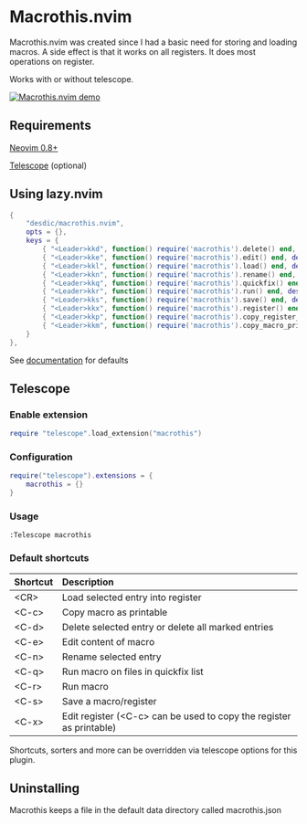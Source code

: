 # Macrothis.nvim

Macrothis.nvim was created since I had a basic need for storing and loading macros. A side effect is that it works on all registers. It does most operations on register.

Works with or without telescope.

[![Macrothis.nvim demo](https://img.youtube.com/vi/d2uj8uP80OE/0.jpg)](https://www.youtube.com/watch?v=d2uj8uP80OE "Macrothis.nvim demo")

## Requirements

[Neovim 0.8+](https://github.com/neovim/neovim)

[Telescope](https://github.com/nvim-telescope/telescope.nvim) (optional)


## Using lazy.nvim
```lua
{
    "desdic/macrothis.nvim",
    opts = {},
    keys = {
        { "<Leader>kkd", function() require('macrothis').delete() end, desc = "delete" },
        { "<Leader>kke", function() require('macrothis').edit() end, desc = "edit" },
        { "<Leader>kkl", function() require('macrothis').load() end, desc = "load" },
        { "<Leader>kkn", function() require('macrothis').rename() end, desc = "rename" },
        { "<Leader>kkq", function() require('macrothis').quickfix() end, desc = "run macro on all files in quickfix" },
        { "<Leader>kkr", function() require('macrothis').run() end, desc = "run macro" },
        { "<Leader>kks", function() require('macrothis').save() end, desc = "save" }
        { "<Leader>kkx", function() require('macrothis').register() end, desc = "edit register" }
        { "<Leader>kkp", function() require('macrothis').copy_register_printable() end, desc = "Copy register as printable" }
        { "<Leader>kkm", function() require('macrothis').copy_macro_printable() end, desc = "Copy macro as printable" }
    }
},
```

See [documentation](doc/macrothis.txt) for defaults

## Telescope

### Enable extension

```lua
require "telescope".load_extension("macrothis")
```

### Configuration

```lua
require("telescope").extensions = {
    macrothis = {}
}
```

### Usage

```
:Telescope macrothis
```

### Default shortcuts

| Shortcut | Description |
| :--- | :--- |
| &lt;CR&gt; | Load selected entry into register |
| &lt;C-c&gt; | Copy macro as printable |
| &lt;C-d&gt; | Delete selected entry or delete all marked entries |
| &lt;C-e&gt; | Edit content of macro |
| &lt;C-n&gt; | Rename selected entry |
| &lt;C-q&gt; | Run macro on files in quickfix list |
| &lt;C-r&gt; | Run macro |
| &lt;C-s&gt; | Save a macro/register |
| &lt;C-x&gt; | Edit register (&lt;C-c&gt; can be used to copy the register as printable)|

Shortcuts, sorters and more can be overridden via telescope options for this plugin.

## Uninstalling

Macrothis keeps a file in the default data directory called macrothis.json
